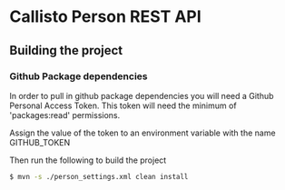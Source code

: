 # Callisto Person REST API

## Building the project

### Github Package dependencies
In order to pull in github package dependencies you will need a Github Personal Access Token.
This token will need the minimum of 'packages:read' permissions.

Assign the value of the token to an environment variable with the name GITHUB_TOKEN

Then run the following to build the project

```sh
$ mvn -s ./person_settings.xml clean install
```